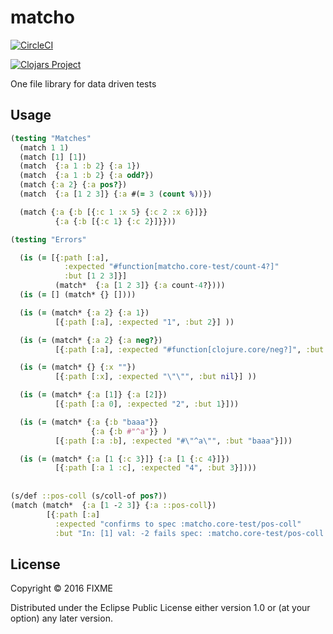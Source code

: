 # matcho

[![CircleCI](https://circleci.com/gh/HealthSamurai/matcho.svg?style=svg)](https://circleci.com/gh/HealthSamurai/matcho)

[![Clojars Project](https://img.shields.io/clojars/v/healthsamurai/matcho.svg)](https://clojars.org/healthsamurai/matcho)

One file library for data driven tests

## Usage

```clj
(testing "Matches"
  (match 1 1)
  (match [1] [1])
  (match  {:a 1 :b 2} {:a 1})
  (match  {:a 1 :b 2} {:a odd?})
  (match {:a 2} {:a pos?})
  (match  {:a [1 2 3]} {:a #(= 3 (count %))})

  (match {:a {:b [{:c 1 :x 5} {:c 2 :x 6}]}}
          {:a {:b [{:c 1} {:c 2}]}}))

(testing "Errors"

  (is (= [{:path [:a],
            :expected "#function[matcho.core-test/count-4?]"
            :but [1 2 3]}]
          (match*  {:a [1 2 3]} {:a count-4?})))
  (is (= [] (match* {} [])))

  (is (= (match* {:a 2} {:a 1})
          [{:path [:a], :expected "1", :but 2}] ))

  (is (= (match* {:a 2} {:a neg?})
          [{:path [:a], :expected "#function[clojure.core/neg?]", :but 2}]))

  (is (= (match* {} {:x ""})
          [{:path [:x], :expected "\"\"", :but nil}] ))

  (is (= (match* {:a [1]} {:a [2]})
          [{:path [:a 0], :expected "2", :but 1}]))

  (is (= (match* {:a {:b "baaa"}}
                  {:a {:b #"^a"}} )
          [{:path [:a :b], :expected "#\"^a\"", :but "baaa"}]))

  (is (= (match* {:a [1 {:c 3}]} {:a [1 {:c 4}]})
          [{:path [:a 1 :c], :expected "4", :but 3}])))
          
          
(s/def ::pos-coll (s/coll-of pos?))
(match (match*  {:a [1 -2 3]} {:a ::pos-coll})
        [{:path [:a]
          :expected "confirms to spec :matcho.core-test/pos-coll"
          :but "In: [1] val: -2 fails spec: :matcho.core-test/pos-coll predicate: pos?\n"}])
```

## License

Copyright © 2016 FIXME

Distributed under the Eclipse Public License either version 1.0 or (at
your option) any later version.
